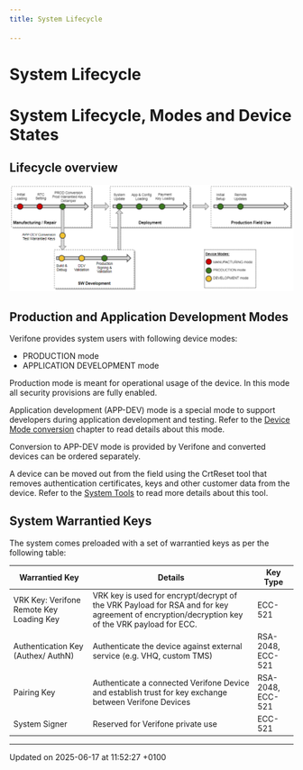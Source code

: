 ```yaml
---
title: System Lifecycle

---
```


# System Lifecycle




# System Lifecycle, Modes and Device States


## Lifecycle overview

![vos3_system_lifecycle.png](.//vos3_system_lifecycle.png)


## Production and Application Development Modes

Verifone provides system users with following device modes:



* PRODUCTION mode
* APPLICATION DEVELOPMENT mode

Production mode is meant for operational usage of the device. In this mode all security provisions are fully enabled.

Application development (APP-DEV) mode is a special mode to support developers during application development and testing. Refer to the [Device Mode conversion](pg_device_mode_conversion.md#page-pg-device-mode-conversion) chapter to read details about this mode.

Conversion to APP-DEV mode is provided by Verifone and converted devices can be ordered separately.


A device can be moved out from the field using the CrtReset tool that removes authentication certificates, keys and other customer data from the device. Refer to the [System Tools](pg_system_tools.md#page-pg-system-tools) to read more details about this tool.


## System Warrantied Keys

The system comes preloaded with a set of warrantied keys as per the following table:


| Warrantied Key  | Details  | Key Type   |
|  -------- | -------- | -------- |
| VRK Key: Verifone Remote Key Loading Key  | VRK key is used for encrypt/decrypt of the VRK Payload for RSA and for key agreement of encryption/decryption key of the VRK payload for ECC.  | ECC-521   |
| Authentication Key (Authex/ AuthN)  | Authenticate the device against external service (e.g. VHQ, custom TMS)  | RSA-2048, ECC-521   |
| Pairing Key  | Authenticate a connected Verifone Device and establish trust for key exchange between Verifone Devices  | RSA-2048, ECC-521   |
| System Signer  | Reserved for Verifone private use  | ECC-521   |

-------------------------------

Updated on 2025-06-17 at 11:52:27 +0100

